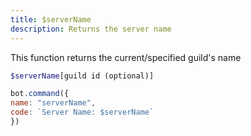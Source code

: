 ```yaml
---
title: $serverName
description: Returns the server name
---
```


This function returns the current/specified guild's name

```php
$serverName[guild id (optional)]
```

```javascript
bot.command({
name: "serverName",
code: `Server Name: $serverName`
})
```

